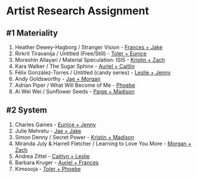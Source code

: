 # Artist Research Assignment

## #1 Materiality
1. Heather Dewey-Hagborg / Stranger Vision - [Frances + Jake](https://are.na/frances-christopher/heather-dewy-hagborg)
1. Rirkrit Tiravanija / Untitled (Free/Still) - [Toler + Eunice](https://are.na/toler-innes/rirkrit-tiravanija-lqny0thzttu)
1. Moreshin Allayari / Material Speculation: ISIS - [Kristin + Zach](https://are.na/kristin-maynard/morehshin-allahyari)
1. Kara Walker / The Sugar Sphinx - [Auriel + Caitlin](https://are.na/auriel-byrd/kara-walker)
1. Félix González-Torres / Untitled (candy series) - [Leslie + Jenny](https://are.na/leslie-perez-ramos/felix-gonzalez-torres-_ujjkk9atmo)
1. Andy Goldsworthy - [Jae + Morgan](https://are.na/morgan-boswell/andy-goldsworthy-8yyg9pdkliu)
1. Adrian Piper / What Will Become of Me - [Phoebe](https://are.na/phoebe-graham/what-will-become-of-me)
1. Ai Wei Wei / Sunflower Seeds - [Paige + Madison](https://are.na/madison-gibson/ai-weiwei-sunflower-seeds)

## #2 System
1. Charles Gaines - [Eunice + Jenny](https://www.are.na/eunice-kim/charles-gaines-s7ibfp-uapy)
1. Julie Mehretu - [Jae + Jake](https://www.are.na/jae-zhang/julie-mehretu-7_apkw1p30g)
1. Simon Denny / Secret Power - [Kristin + Madison](https://www.are.na/kristin-maynard/simon-denny-n4jpzuozmma)
1. Miranda July & Harrell Fletcher / Learning to Love You More - [Morgan + Zach](https://www.are.na/morgan-boswell/miranda-july-harrell-fletcher-learning-to-love-you-more)
1. Andrea Zittel - [Caitlyn + Leslie](https://www.are.na/eunice-kim/charles-gaines-s7ibfp-uapy)
1. Barbara Kruger - [Auriel + Frances](https://www.are.na/frances-christopher/barbara-kruger-ycs30uaecv0)
1. Kimsooja - [Toler + Phoebe](https://www.are.na/toler-innes/kimsooja)

